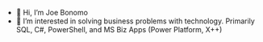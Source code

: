 - 👋 Hi, I’m Joe Bonomo
- 👀 I’m interested in solving business problems with technology. Primarily SQL, C#, PowerShell, and MS Biz Apps (Power Platform, X++)

<!---
bonomo1/bonomo1 is a ✨ special ✨ repository because its `README.md` (this file) appears on your GitHub profile.
You can click the Preview link to take a look at your changes.
--->
